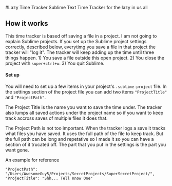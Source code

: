 #Lazy Time Tracker
Sublime Text Time Tracker for the lazy in us all

## How it works

This time tracker is based off saving a file in a project. I am not going to explain Sublime projects. If you set up the Sublime project settings correctly, described below, everytimg you save a file in that project the tracker will "log it". The tracker will keep adding up the time until three things happen. 1) You save a file outside this open project. 2) You close the project with `super+ctrl+w`. 3) You quit Sublime. 

#### Set up
You will need to set up a few items in your project's `.sublime-project` file. In the settings section of the project file you can add two items `"ProjectTitle"` and `"ProjectPath"`. 

The Project Title is the name you want to save the time under. The tracker also lumps all saved actions under the project name so if you want to keep track accross saves of multiple files it does that.

The Project Path is not too important. When the tracker logs a save it tracks what files you have saved. It uses the full path of the file to keep track. But the full path can be long and repetative so I made it so you can have a section of it trucated off. The part that you put in the settings is the part you want gone. 

An example for reference
```
"ProjectPath": "/Users/AwesomeGuy5/Projects/SecretProjects/SuperSecretProject/",
"ProjectTitle": "Shh... Tell Know One"
```

